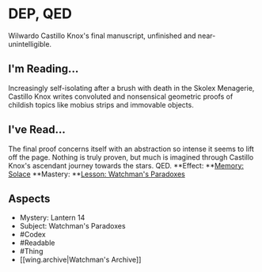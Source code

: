 # DEP, QED
Wilwardo Castillo Knox's final manuscript, unfinished and near-unintelligible. 
## I'm Reading...
Increasingly self-isolating after a brush with death in the Skolex Menagerie, Castillo Knox writes convoluted and nonsensical geometric proofs of childish topics like mobius strips and immovable objects. 
## I've Read...
The final proof concerns itself with an abstraction so intense it seems to lift off the page. Nothing is truly proven, but much is imagined through Castillo Knox's ascendant journey towards the stars. QED.
**Effect: **[Memory: Solace](https://uadaf.theevilroot.xyz/rowenarium/element/mem.solace)
**Mastery: **[Lesson: Watchman's Paradoxes](https://uadaf.theevilroot.xyz/rowenarium/element/x.watchman'sparadoxes)
## Aspects
- Mystery: Lantern 14
- Subject: Watchman's Paradoxes
- #Codex
- #Readable
- #Thing
- [[wing.archive|Watchman's Archive]]